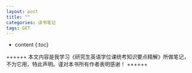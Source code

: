 ```yaml
---
layout: post
title: ""
categories: 读书笔记
tags: GET
---
```


* content
{:toc}


++++++
本文内容是我学习《研究生英语学位课统考知识要点精解》所做笔记，不为它用，特此声明。谨对本书所有作者表明感谢！
++++++
